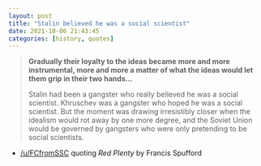 ```yaml
---
layout: post
title: "Stalin believed he was a social scientist"
date: 2021-10-06 21:43:45
categories: [history, quotes]
---
```


>**Gradually their loyalty to the ideas became more and more instrumental, more and more a matter of what the ideas would let them grip in their two hands…**
>
>Stalin had been a gangster who really believed he was a social scientist. Khruschev was a gangster who hoped he was a social scientist. But the moment was drawing irresistibly closer when the idealism would rot away by one more degree, and the Soviet Union would be governed by gangsters who were only pretending to be social scientists.

- [/u/FCfromSSC](https://old.reddit.com/r/TheMotte/comments/pn9tal/culture_war_roundup_for_the_week_of_september_13/hd8qlxg/?context=2) quoting _Red Plenty_ by Francis Spufford